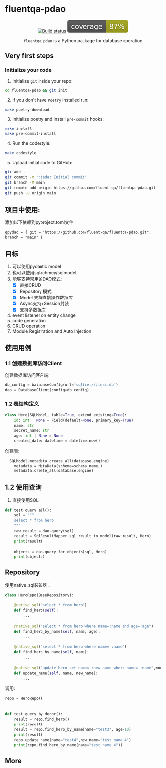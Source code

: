 # fluentqa-pdao

<div align="center">

[![Build status](https://github.com/fluent-qa/fluentqa-pdao/workflows/build/badge.svg?branch=main&event=push)](https://github.com/fluent-qa/fluentqa-pdao/actions/workflows/build.yml/badge.svg)
![Coverage Report](assets/images/coverage.svg)

`fluentqa_pdao` is a Python package for database operation

</div>

## Very first steps

### Initialize your code

1. Initialize `git` inside your repo:

```bash
cd fluentqa-pdao && git init
```

2. If you don't have `Poetry` installed run:

```bash
make poetry-download
```

3. Initialize poetry and install `pre-commit` hooks:

```bash
make install
make pre-commit-install
```

4. Run the codestyle:

```bash
make codestyle
```

5. Upload initial code to GitHub:

```bash
git add .
git commit -m ":tada: Initial commit"
git branch -M main
git remote add origin https://github.com/fluent-qa/fluentqa-pdao.git
git push -u origin main
```

## 项目中使用:

添加以下依赖到pyproject.toml文件

```shell
qpydao = { git = "https://github.com/fluent-qa/fluentqa-pdao.git", branch = "main" }
```

## 目标

1. 可以使用pydantic model
2. 也可以使用sqlachmey/sqlmodel
3. 能够支持常用的DAO模式:
   - [X] 直接CRUD
   - [X] Repository 模式
   - [X] Model 支持直接操作数据库
   - [X] Async支持+Session封装
   - [X] 支持多数据库
4. event listener on entity change
5. code generation
6. CRUD operation 
7. Module Registration and Auto Injection 

##  使用用例

### 1.1 创建数据库访问Client

创建数据库访问客户端:

```python
db_config = DatabaseConfig(url="sqlite:///test.db")
dao = DatabaseClient(config=db_config)
```

### 1.2 表结构定义

```python
class Hero(SQLModel, table=True, extend_existing=True):
    id: int | None = Field(default=None, primary_key=True)
    name: str
    secret_name: str
    age: int | None = None
    created_date: datetime = datetime.now()
```
创建表:

```shell
  SQLModel.metadata.create_all(database.engine)
    metadata = MetaData(schema=schema_name,)
    metadata.create_all(database.engine)

```

## 1.2 使用查询

1. 直接使用SQL

```python
def test_query_all():
    sql = """
    select * from hero
    """
    raw_result = dao.query(sql)
    result = SqlResultMapper.sql_result_to_model(raw_result, Hero)
    print(result)

    objects = dao.query_for_objects(sql, Hero)
    print(objects)
```

## Repository

使用native_sql装饰器：

```python
class HeroRepo(BaseRepository):

    @native_sql("select * from hero")
    def find_hero(self):
        ...

    @native_sql("select * from hero where name=:name and age=:age")
    def find_hero_by_name(self, name, age):
        ...

    @native_sql("select * from hero where name= :name")
    def find_hero_by_name(self, name):
        ...

    @native_sql("update hero set name= :new_name where name= :name",modify=True)
    def update_name(self, name, new_name):
        ...
```

调用:

```python
repo = HeroRepo()


def test_query_by_decor():
    result = repo.find_hero()
    print(result)
    result = repo.find_hero_by_name(name="test3", age=10)
    print(result)
    repo.update_name(name="test4",new_name="test_name_4")
    print(repo.find_hero_by_name(name="test_name_4"))

```

## More


